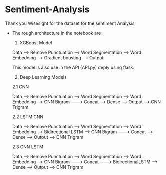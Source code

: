 # Sentiment-Analysis
Thank you Wisesight for the dataset for the sentiment Analysis

- The rough architecture in the notebook are 

	1. XGBoost Model
	
	Data --> Remove Punctuation --> Word Segmentation --> Word Embedding --> Gradient boosting --> Output
	
	This model is also use in the API (API.py) deply using flask.

	2. Deep Learning Models

	2.1 CNN

	Data --> Remove Punctuation --> Word Segmentation --> Word Embedding --> CNN Bigram  ---> Concat --> Dense --> Output
	  								     --> CNN Trigram

	2.2 LSTM CNN

	Data --> Remove Punctuation --> Word Segmentation --> Word Embedding --> Bidirectional LSTM --> CNN Bigram  ---> Concat --> Dense --> Output
	  								     			    --> CNN Trigram

	2.3 CNN LSTM

	Data --> Remove Punctuation --> Word Segmentation --> Word Embedding --> CNN Bigram  ---> Concat ---> BidirectionalLSTM --> Dense --> Output
	  								     --> CNN Trigram

